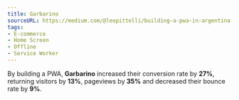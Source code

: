 ```yaml
---
title: Garbarino
sourceURL: https://medium.com/@leopittelli/building-a-pwa-in-argentina-3ac669eabbeb
tags:
- E-commerce 
- Home Screen 
- Offline
- Service Worker
---
```


By building a PWA, **Garbarino** increased their conversion rate by **27%**, returning visitors by **13%**, pageviews by **35%** and decreased their bounce rate by **9%**.

